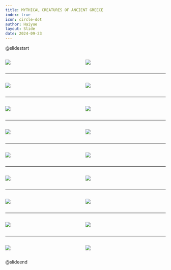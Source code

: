```yaml
---
title: MYTHICAL CREATURES OF ANCIENT GREECE
index: true
icon: circle-dot
author: Haiyue
layout: Slide
date: 2024-09-23
---
```

 
@slidestart

<div style="display:flex">
<div style="flex:1">

![](/reading/english/Level-P/MYTHICAL%20CREATURES%20OF%20ANCIENT%20GREECE/001.webp)
</div>
<div style="flex:1">

![](/reading/english/Level-P/MYTHICAL%20CREATURES%20OF%20ANCIENT%20GREECE/002.webp)
</div>
</div>

---

<div style="display:flex">
<div style="flex:1">

![](/reading/english/Level-P/MYTHICAL%20CREATURES%20OF%20ANCIENT%20GREECE/003.webp)
</div>
<div style="flex:1">

![](/reading/english/Level-P/MYTHICAL%20CREATURES%20OF%20ANCIENT%20GREECE/004.webp)
</div>
</div>

---

<div style="display:flex">
<div style="flex:1">

![](/reading/english/Level-P/MYTHICAL%20CREATURES%20OF%20ANCIENT%20GREECE/005.webp)
</div>
<div style="flex:1">

![](/reading/english/Level-P/MYTHICAL%20CREATURES%20OF%20ANCIENT%20GREECE/006.webp)
</div>
</div>

---

<div style="display:flex">
<div style="flex:1">

![](/reading/english/Level-P/MYTHICAL%20CREATURES%20OF%20ANCIENT%20GREECE/007.webp)
</div>
<div style="flex:1">

![](/reading/english/Level-P/MYTHICAL%20CREATURES%20OF%20ANCIENT%20GREECE/008.webp)
</div>
</div>

---

<div style="display:flex">
<div style="flex:1">

![](/reading/english/Level-P/MYTHICAL%20CREATURES%20OF%20ANCIENT%20GREECE/009.webp)
</div>
<div style="flex:1">

![](/reading/english/Level-P/MYTHICAL%20CREATURES%20OF%20ANCIENT%20GREECE/010.webp)
</div>
</div>

---

<div style="display:flex">
<div style="flex:1">

![](/reading/english/Level-P/MYTHICAL%20CREATURES%20OF%20ANCIENT%20GREECE/011.webp)
</div>
<div style="flex:1">

![](/reading/english/Level-P/MYTHICAL%20CREATURES%20OF%20ANCIENT%20GREECE/012.webp)
</div>
</div>

---

<div style="display:flex">
<div style="flex:1">

![](/reading/english/Level-P/MYTHICAL%20CREATURES%20OF%20ANCIENT%20GREECE/013.webp)
</div>
<div style="flex:1">

![](/reading/english/Level-P/MYTHICAL%20CREATURES%20OF%20ANCIENT%20GREECE/014.webp)
</div>
</div>

---

<div style="display:flex">
<div style="flex:1">

![](/reading/english/Level-P/MYTHICAL%20CREATURES%20OF%20ANCIENT%20GREECE/015.webp)
</div>
<div style="flex:1">

![](/reading/english/Level-P/MYTHICAL%20CREATURES%20OF%20ANCIENT%20GREECE/016.webp)
</div>
</div>

---

<div style="display:flex">
<div style="flex:1">

![](/reading/english/Level-P/MYTHICAL%20CREATURES%20OF%20ANCIENT%20GREECE/017.webp)
</div>
<div style="flex:1">

![](/reading/english/Level-P/MYTHICAL%20CREATURES%20OF%20ANCIENT%20GREECE/018.webp)
</div>
</div>

@slideend